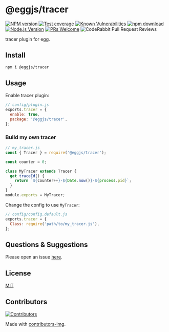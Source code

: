 # @eggjs/tracer

[![NPM version][npm-image]][npm-url]
[![Test coverage][codecov-image]][codecov-url]
[![Known Vulnerabilities][snyk-image]][snyk-url]
[![npm download][download-image]][download-url]
[![Node.js Version](https://img.shields.io/node/v/@eggjs/tracer.svg?style=flat)](https://nodejs.org/en/download/)
[![PRs Welcome](https://img.shields.io/badge/PRs-welcome-brightgreen.svg?style=flat-square)](https://makeapullrequest.com)
![CodeRabbit Pull Request Reviews](https://img.shields.io/coderabbit/prs/github/eggjs/security)

[npm-image]: https://img.shields.io/npm/v/@eggjs/tracer.svg?style=flat-square
[npm-url]: https://npmjs.org/package/@eggjs/tracer
[codecov-image]: https://img.shields.io/codecov/c/github/eggjs/tracer.svg?style=flat-square
[codecov-url]: https://codecov.io/github/eggjs/tracer?branch=master
[snyk-image]: https://snyk.io/test/npm/@eggjs/tracer/badge.svg?style=flat-square
[snyk-url]: https://snyk.io/test/npm/@eggjs/tracer
[download-image]: https://img.shields.io/npm/dm/@eggjs/tracer.svg?style=flat-square
[download-url]: https://npmjs.org/package/@eggjs/tracer

tracer plugin for egg.

## Install

```bash
npm i @eggjs/tracer
```

## Usage

Enable tracer plugin:

```js
// config/plugin.js
exports.tracer = {
  enable: true,
  package: '@eggjs/tracer',
};
```

### Build my own tracer

```js
// my_tracer.js
const { Tracer } = require('@eggjs/tracer');

const counter = 0;

class MyTracer extends Tracer {
  get traceId() {
    return `${counter++}-${Date.now()}-${process.pid}`;
  }
}
module.exports = MyTracer;
```

Change the config to use `MyTracer`:

```js
// config/config.default.js
exports.tracer = {
  Class: require('path/to/my_tracer.js'),
};
```

## Questions & Suggestions

Please open an issue [here](https://github.com/eggjs/egg/issues).

## License

[MIT](LICENSE)

## Contributors

[![Contributors](https://contrib.rocks/image?repo=eggjs/tracer)](https://github.com/eggjs/tracer/graphs/contributors)

Made with [contributors-img](https://contrib.rocks).

